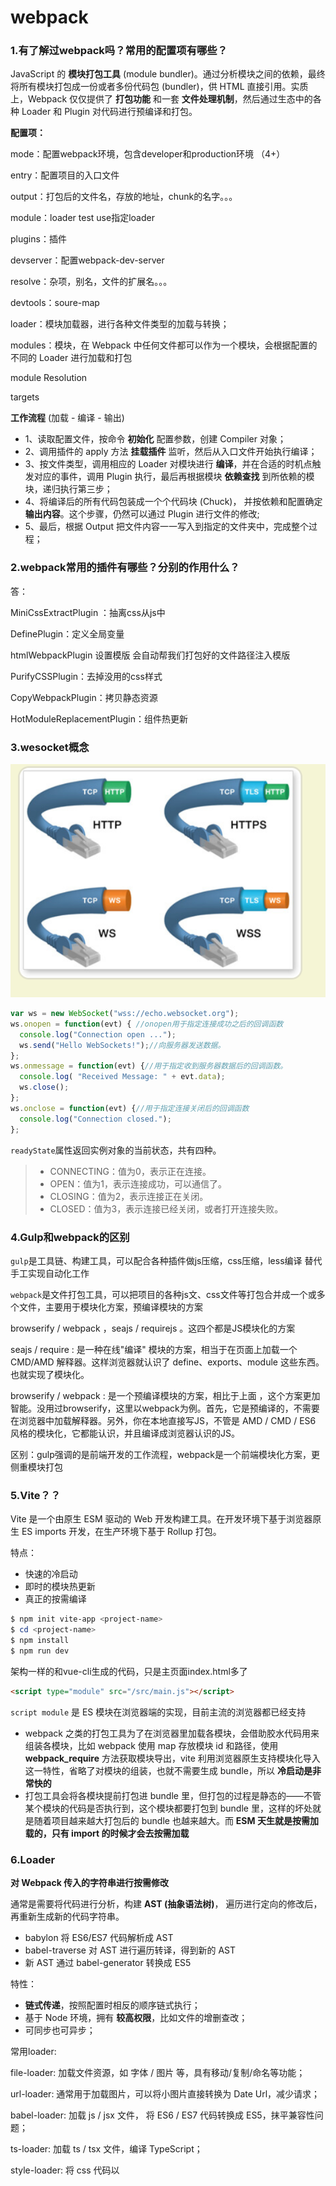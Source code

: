 # webpack

### 1.有了解过webpack吗？常用的配置项有哪些？

JavaScript 的 **模块打包工具** (module bundler)。通过分析模块之间的依赖，最终将所有模块打包成一份或者多份代码包 (bundler)，供 HTML 直接引用。实质上，Webpack 仅仅提供了 **打包功能** 和一套 **文件处理机制**，然后通过生态中的各种 Loader 和 Plugin 对代码进行预编译和打包。

**配置项：**

mode：配置webpack环境，包含developer和production环境 （4+）

 entry：配置项目的入口文件

  output：打包后的文件名，存放的地址，chunk的名字。。。

  module：loader test use指定loader

  plugins：插件

  devserver：配置webpack-dev-server 

  resolve：杂项，别名，文件的扩展名。。。

   devtools：soure-map 

loader：模块加载器，进行各种文件类型的加载与转换；

modules：模块，在 Webpack 中任何文件都可以作为一个模块，会根据配置的不同的 Loader 进行加载和打包

module Resolution

targets

**工作流程** (加载 - 编译 - 输出)

- 1、读取配置文件，按命令 **初始化** 配置参数，创建 Compiler 对象；
- 2、调用插件的 apply 方法 **挂载插件** 监听，然后从入口文件开始执行编译；
- 3、按文件类型，调用相应的 Loader 对模块进行 **编译**，并在合适的时机点触发对应的事件，调用 Plugin 执行，最后再根据模块 **依赖查找** 到所依赖的模块，递归执行第三步；
- 4、将编译后的所有代码包装成一个个代码块 (Chuck)， 并按依赖和配置确定 **输出内容**。这个步骤，仍然可以通过 Plugin 进行文件的修改;
- 5、最后，根据 Output 把文件内容一一写入到指定的文件夹中，完成整个过程；

### 2.webpack常用的插件有哪些？分别的作用什么？

 答：

   MiniCssExtractPlugin ：抽离css从js中

   DefinePlugin：定义全局变量

   htmlWebpackPlugin 设置模版 会自动帮我们打包好的文件路径注入模版

   PurifyCSSPlugin：去掉没用的css样式

   CopyWebpackPlugin：拷贝静态资源

   HotModuleReplacementPlugin：组件热更新

### 3.wesocket概念

![image-20200804161650520](images/image-20200804161650520.png)

```javascript
var ws = new WebSocket("wss://echo.websocket.org");
ws.onopen = function(evt) { //onopen用于指定连接成功之后的回调函数
  console.log("Connection open ..."); 
  ws.send("Hello WebSockets!");//向服务器发送数据。
};
ws.onmessage = function(evt) {//用于指定收到服务器数据后的回调函数。
  console.log( "Received Message: " + evt.data);
  ws.close();
};
ws.onclose = function(evt) {//用于指定连接关闭后的回调函数
  console.log("Connection closed.");
};  
```

`readyState`属性返回实例对象的当前状态，共有四种。

> - CONNECTING：值为0，表示正在连接。
> - OPEN：值为1，表示连接成功，可以通信了。
> - CLOSING：值为2，表示连接正在关闭。
> - CLOSED：值为3，表示连接已经关闭，或者打开连接失败。

### 4.Gulp和webpack的区别

`gulp`是工具链、构建工具，可以配合各种插件做js压缩，css压缩，less编译 替代手工实现自动化工作

`webpack`是文件打包工具，可以把项目的各种js文、css文件等打包合并成一个或多个文件，主要用于模块化方案，预编译模块的方案

browserify / webpack ，seajs / requirejs 。这四个都是JS模块化的方案

seajs / require : 是一种在线"编译" 模块的方案，相当于在页面上加载一个 CMD/AMD 解释器。这样浏览器就认识了 define、exports、module 这些东西。也就实现了模块化。

browserify / webpack : 是一个预编译模块的方案，相比于上面 ，这个方案更加智能。没用过browserify，这里以webpack为例。首先，它是预编译的，不需要在浏览器中加载解释器。另外，你在本地直接写JS，不管是 AMD / CMD / ES6 风格的模块化，它都能认识，并且编译成浏览器认识的JS。

区别：gulp强调的是前端开发的工作流程，webpack是一个前端模块化方案，更侧重模块打包

### 5.Vite？？

Vite 是一个由原生 ESM 驱动的 Web 开发构建工具。在开发环境下基于浏览器原生 ES imports 开发，在生产环境下基于 Rollup 打包。

特点：

- 快速的冷启动
- 即时的模块热更新
- 真正的按需编译

```powershell
$ npm init vite-app <project-name>
$ cd <project-name>
$ npm install
$ npm run dev
```

架构一样的和vue-cli生成的代码，只是主页面index.html多了

```html
<script type="module" src="/src/main.js"></script>
```

`script module` 是 ES 模块在浏览器端的实现，目前主流的浏览器都已经支持

- webpack 之类的打包工具为了在浏览器里加载各模块，会借助胶水代码用来组装各模块，比如 webpack 使用 map 存放模块 id 和路径，使用 **webpack_require** 方法获取模块导出，vite 利用浏览器原生支持模块化导入这一特性，省略了对模块的组装，也就不需要生成 bundle，所以 **冷启动是非常快的**
- 打包工具会将各模块提前打包进 bundle 里，但打包的过程是静态的——不管某个模块的代码是否执行到，这个模块都要打包到 bundle 里，这样的坏处就是随着项目越来越大打包后的 bundle 也越来越大。而 **ESM 天生就是按需加载的，只有 import 的时候才会去按需加载**

### 6.Loader

 **对 Webpack 传入的字符串进行按需修改**

通常是需要将代码进行分析，构建 **AST (抽象语法树)**， 遍历进行定向的修改后，再重新生成新的代码字符串。

- babylon 将 ES6/ES7 代码解析成 AST
- babel-traverse 对 AST 进行遍历转译，得到新的 AST
- 新 AST 通过 babel-generator 转换成 ES5

特性：

- **链式传递**，按照配置时相反的顺序链式执行；
- 基于 Node 环境，拥有 **较高权限**，比如文件的增删查改；
- 可同步也可异步；

常用loader:

file-loader: 加载文件资源，如 字体 / 图片 等，具有移动/复制/命名等功能；

url-loader: 通常用于加载图片，可以将小图片直接转换为 Date Url，减少请求；

babel-loader: 加载 js / jsx 文件， 将 ES6 / ES7 代码转换成 ES5，抹平兼容性问题；

ts-loader: 加载 ts / tsx 文件，编译 TypeScript；

style-loader: 将 css 代码以<style>标签的形式插入到 html 中；

css-loader: 分析`@import`和`url()`，引用 css 文件与对应的资源；

postcss-loader: 用于 css 的兼容性处理，具有众多功能，例如 **添加前缀，单位转换** 等；

less-loader / sass-loader: css预处理器，在 css 中新增了许多语法，提高了开发效率；

